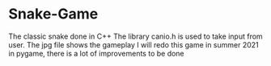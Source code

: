 # Snake-Game
The classic snake done in C++
The library canio.h is used to take input from user. The jpg file shows the gameplay
I will redo this game in summer 2021 in pygame, there is a lot of improvements to be done

